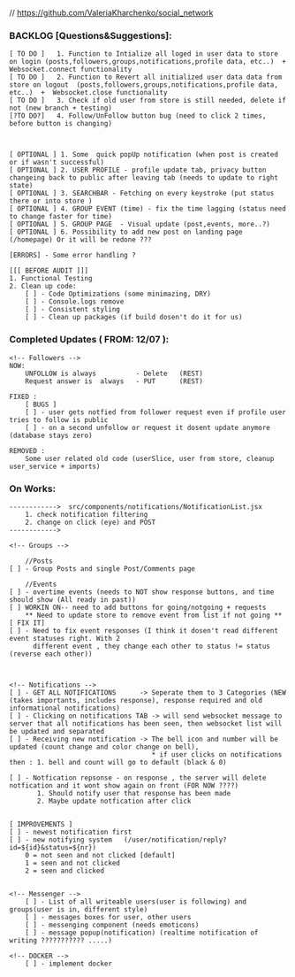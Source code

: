 // https://github.com/ValeriaKharchenko/social_network

### BACKLOG [Questions&Suggestions]:
    [ TO DO ]   1. Function to Intialize all loged in user data to store on login (posts,followers,groups,notifications,profile data, etc..)  +  Websocket.connect functionality 
    [ TO DO ]   2. Function to Revert all initialized user data data from store on logout  (posts,followers,groups,notifications,profile data, etc..)  +  Websocket.close functionality 
    [ TO DO ]   3. Check if old user from store is still needed, delete if not (new branch + testing)
    [?TO DO?]   4. Follow/UnFollow button bug (need to click 2 times, before button is changing)



    [ OPTIONAL ] 1. Some  quick popUp notification (when post is created or if wasn't successful)
    [ OPTIONAL ] 2. USER PROFILE - profile update tab, privacy button changeing back to public after leaving tab (needs to update to right state) 
    [ OPTIONAL ] 3. SEARCHBAR - Fetching on every keystroke (put status there or into store )
    [ OPTIONAL ] 4. GROUP EVENT (time) - fix the time lagging (status need to change faster for time)
    [ OPTIONAL ] 5. GROUP PAGE  - Visual update (post,events, more..?)
    [ OPTIONAL ] 6. Possibility to add new post on landing page (/homepage) Or it will be redone ???

    [ERRORS] - Some error handling ? 

    [[[ BEFORE AUDIT ]]]
    1. Functional Testing
    2. Clean up code:
        [ ] - Code Optimizations (some minimazing, DRY)
        [ ] - Console.logs remove
        [ ] - Consistent styling
        [ ] - Clean up packages (if build dosen't do it for us)


### Completed Updates ( FROM: 12/07 ):
    <!-- Followers -->
    NOW:    
        UNFOLLOW is always          - Delete   (REST)
        Request answer is  always   - PUT      (REST)

    FIXED : 
        [ BUGS ]
        [ ] - user gets notfied from follower request even if profile user tries to follow is public
        [ ] - on a second unfollow or request it dosent update anymore (database stays zero)

    REMOVED : 
        Some user related old code (userSlice, user from store, cleanup user_service + imports)


### On Works: 
    ------------>  src/components/notifications/NotificationList.jsx
        1. check notification filtering 
        2. change on click (eye) and POST
    ------------> 

    <!-- Groups -->

        //Posts
    [ ] - Group Posts and single Post/Comments page

        //Events
    [ ] - overtime events (needs to NOT show response buttons, and time should show (All ready in past))
    [ ] WORKIN ON-- need to add buttons for going/notgoing + requests
        ** Need to update store to remove event from list if not going **
    [ FIX IT]
    [ ] - Need to fix event responses (I think it dosen't read different event statuses right. With 2 
          different event , they change each other to status != status (reverse each other))
       

    
    <!-- Notifications -->
    [ ] - GET ALL NOTIFICATIONS      -> Seperate them to 3 Categories (NEW (takes importants, includes response), response required and old informational notifications)
    [ ] - Clicking on notifications TAB -> will send websocket message to server that all notifications has been seen, then websocket list will be updated and separated 
    [ ] - Receiving new notification -> The bell icon and number will be updated (count change and color change on bell),
                                        * if user clicks on notifications then : 1. bell and count will go to default (black & 0)

    [ ] - Notfication repsonse - on response , the server will delete notfication and it wont show again on front (FOR NOW ????)
           1. Should notify user that response has been made
           2. Maybe update notfication after click


    [ IMPROVEMENTS ]
    [ ] - newest notification first
    [ ] - new notifying system   (/user/notification/reply?id=${id}&status=${nr})
        0 = not seen and not clicked [default]
        1 = seen and not clicked
        2 = seen and clicked

                                            
    <!-- Messenger -->
        [ ] - List of all writeable users(user is following) and groups(user is in, different style)
        [ ] - messages boxes for user, other users
        [ ] - messenging component (needs emoticons)
        [ ] - message popup(notification) (realtime notification of writing ??????????? .....)

    <!-- DOCKER -->
        [ ] - implement docker















<!-- 
This project was bootstrapped with [Create React App](https://github.com/facebook/create-react-app).

## Available Scripts

In the project directory, you can run:

### `npm start`

Runs the app in the development mode.\
Open [http://localhost:3000](http://localhost:3000) to view it in the browser.

The page will reload if you make edits.\
You will also see any lint errors in the console.

### `npm test`

Launches the test runner in the interactive watch mode.\
See the section about [running tests](https://facebook.github.io/create-react-app/docs/running-tests) for more information.

### `npm run build`

Builds the app for production to the `build` folder.\
It correctly bundles React in production mode and optimizes the build for the best performance.

The build is minified and the filenames include the hashes.\
Your app is ready to be deployed!

See the section about [deployment](https://facebook.github.io/create-react-app/docs/deployment) for more information.

### `npm run eject`

**Note: this is a one-way operation. Once you `eject`, you can’t go back!**

If you aren’t satisfied with the build tool and configuration choices, you can `eject` at any time. This command will remove the single build dependency from your project.

Instead, it will copy all the configuration files and the transitive dependencies (webpack, Babel, ESLint, etc) right into your project so you have full control over them. All of the commands except `eject` will still work, but they will point to the copied scripts so you can tweak them. At this point you’re on your own.

You don’t have to ever use `eject`. The curated feature set is suitable for small and middle deployments, and you shouldn’t feel obligated to use this feature. However we understand that this tool wouldn’t be useful if you couldn’t customize it when you are ready for it.

## Learn More

You can learn more in the [Create React App documentation](https://facebook.github.io/create-react-app/docs/getting-started).

To learn React, check out the [React documentation](https://reactjs.org/). -->
